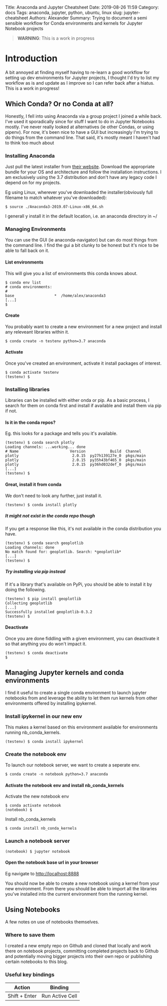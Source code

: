 Title: Anaconda and Jupyter Cheatsheet
Date: 2019-08-26 11:59
Category: docs
Tags: anaconda, jupyter, python, ubuntu, linux
slug: jupyter-cheatsheet
Authors: Alexander
Summary: Trying to document a semi sensible workflow for Conda environments and kernels for Jupyter Notebook projects

> **WARNING**: This is a work in progress

# Introduction

A bit annoyed at finding myself having to re-learn a good workflow for setting up dev environments for Jupyter projects, I thought I'd try to list my workflow as is and update as I improve so I can refer back after a hiatus. This is a work in progress!

## Which Conda? Or no Conda at all?

Honestly, I fell into using Anaconda via a group project I joined a while back. I've used it sporadically since for stuff I want to do in Jupyter Notebooks mostly. I've never really looked at alternatives (ie other Condas, or using pipenv). For now, it's been nice to have a GUI but increasingly I'm trying to do things from the command line. That said, it's mostly meant I haven't had to think too much about 

### Installing Anaconda

Just pull the latest installer from [their website](https://www.google.com "Download page for Anaconda"). Download the appropriate bundle for your OS and architecture and follow the installation instructions. I am exclusively using the 3.7 distribution and don't have any legacy code I depend on for my projects.

Eg using Linux, wherever you've downloaded the installer(obviously full filename to match whatever you've downloaded):

```shell
$ source ./Anaconda3-2019.07-Linux-x86_64.sh
```

I generall y install it in the default location, i.e. an anaconda directory in ~/

### Managing Environments

You can use the GUI (ie anaconda-navigator) but can do most things from the command line. I find the gui a bit clunky to be honest but it's nice to be able to fall back on it.

#### List environments

This will give you a list of environments this conda knows about.

```shell
$ conda env list
# conda environments:
#
base                  *  /home/alex/anaconda3
[...]
$
```

#### Create

You probably want to create a new environment for a new project and install any releveant libraries within it.

```shell
$ conda create -n testenv python=3.7 anaconda
```

#### Activate

Once you've created an environment, activate it install packages of interest. 

```shell
$ conda activate testenv
(testenv) $
```

### Installing libraries

Libraries can be installed with either onda or pip. As a basic process, I search for them on conda first and install if available and install them via pip if not. 

#### Is it in the conda repos?

Eg. this looks for a package and tells you it's available.

```shell
(testenv) $ conda search plotly
Loading channels: ...working... done
# Name                       Version           Build  Channel             
plotly                        2.0.15  py27h139127e_0  pkgs/main           
plotly                        2.0.15  py35h43bf465_0  pkgs/main           
plotly                        2.0.15  py36hd032def_0  pkgs/main
[...]
(testenv) $
```

#### Great, install it from conda

We don't need to look any further, just install it.

```shell
(testenv) $ conda install plotly
```

##### It might not exist in the conda repo though

If you get a response like this, it's not available in the conda distribution you have. 

```shell
(testenv) $ conda search geoplotlib
Loading channels: done
No match found for: geoplotlib. Search: *geoplotlib*
[...]
(testenv) $
```

##### Try installing via pip instead

If it's a library that's available on PyPi, you should be able to install it by doing the following.

```shell
(testenv) $ pip install geoplotlib
Collecting geoplotlib
[...]
Successfully installed geoplotlib-0.3.2
(testenv) $
```
#### Deactivate

Once you are done fiddling with a given environment, you can deactivate it so that anything you do won't impact it.

```shell
(testenv) $ conda deactivate
$
```

## Managing Jupyter kernels and conda environments

I find it useful to create a single conda environment to launch jupyter notebooks from and leverage the ability to let them run kernels from other environments offered by installing ipykernel.

### Install ipykernel in our new env

This makes a kernel based on this environment available for environments running nb_conda_kernels.

```shell
(testenv) $ conda install ipykernel
```

### Create the notebook env

To launch our notebook server, we want to create a seperate env.

```shell
$ conda create -n notebook python=3.7 anaconda
```

#### Activate the notebook env and install nb_conda_kernels

Activate the new notebook env

```shell
$ conda activate notebook
(notebook) $ 
```

Install nb_conda_kernels

```shell
$ conda install nb_conda_kernels
```

### Launch a notebook server 

```shell
(notebook) $ jupyter notebook
```

#### Open the notebook base url in your browser

Eg navigate to [http://localhost:8888](http://localhost:8888 "your (probable) local server url")

You should now be able to create a new notebook using a kernel from your new environment. From there you should be able to import all the libraries you've installed into the current environment from the running kernel.

## Using Notebooks

A few notes on use of notebooks themselves.

### Where to save them

I created a new empty repo on Github and cloned that locally and work there on notebook projects, committing completed projects back to Github and potentially moving bigger projects into their own repo or publishing certain notebooks to this blog.

### Useful key bindings

|Action|Binding|
|------------|------------|
| Shift + Enter| Run Active Cell|
